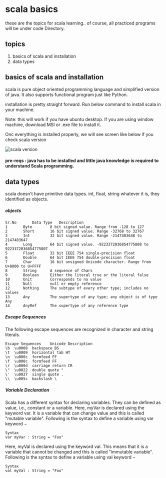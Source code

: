 # scala basics

these are the topics for scala learning.. of course, all practiced programs will be under code Directory.

## topics

1. basics of scala and installation
2. data types



## basics of scala and installation

scala is pure object oriented programming language and simplified version of java. It also supports functional program just like Python.

installation is pretty straight forward. Run below command to install scala in your machine. 

Note: this will work if you have ubuntu desktop. If you are using window machine, download MSI or .exe file to install it. 

Onc everything is installed properly, we will see screen like below if you check scala version

![scala version](https://github.com/psanthoshkumar/BigDataLearning/blob/master/pictures/sclala_version.png)

#### pre-reqs : java has to be installed and little java knowledge is required to understand Scala programming. 


## data types

scala doesn't have primitive data types. int, float, string whatever it is, they identified as objects.

##### objects

	Sr.No 		Data Type 	Description
	1		Byte		8 bit signed value. Range from -128 to 127
	2		Short		16 bit signed value. Range -32768 to 32767
	3		Int 		32 bit signed value. Range -2147483648 to 2147483647
	4		Long 		64 bit signed value. -9223372036854775808 to 9223372036854775807
	5		Float 		32 bit IEEE 754 single-precision float
	6		Double 		64 bit IEEE 754 double-precision float
	7		Char 		16 bit unsigned Unicode character. Range from U+0000 to U+FFFF
	8		String 		A sequence of Chars
	9		Boolean		Either the literal true or the literal false
	10		Unit 		Corresponds to no value
	11		Null		null or empty reference
	12		Nothing 	The subtype of every other type; includes no values
	13		Any 		The supertype of any type; any object is of type Any
	14		AnyRef 		The supertype of any reference type


##### Escape Sequences
The following escape sequences are recognized in character and string literals.

	Escape Sequences	Unicode	Description
	\b	\u0008	backspace BS
	\t	\u0009	horizontal tab HT
	\n	\u000c	formfeed FF
	\f	\u000c	formfeed FF
	\r	\u000d	carriage return CR
	\"	\u0022	double quote "
	\'	\u0027	single quote .
	\\	\u005c	backslash \

##### Variable Declaration
Scala has a different syntax for declaring variables. They can be defined as value, i.e., constant or a variable. Here, myVar is declared using the keyword var. It is a variable that can change value and this is called "mutable variable". Following is the syntax to define a variable using var keyword −

	Syntax
	var myVar : String = "Foo"

Here, myVal is declared using the keyword val. This means that it is a variable that cannot be changed and this is called "immutable variable". Following is the syntax to define a variable using val keyword −

	Syntax
	val myVal : String = "Foo"


